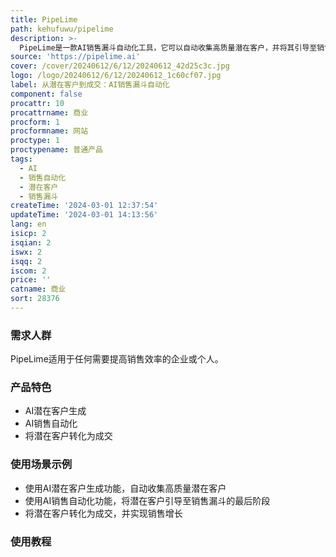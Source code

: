 ```yaml
---
title: PipeLime
path: kehufuwu/pipelime
description: >-
  PipeLime是一款AI销售漏斗自动化工具，它可以自动收集高质量潜在客户，并将其引导至销售漏斗的最后阶段。用户可以在潜在客户准备购买产品或服务时与他们联系。PipeLime的功能包括：AI潜在客户生成、AI销售自动化、将潜在客户转化为成交等。定价信息详见官网。
source: 'https://pipelime.ai'
cover: /cover/20240612/6/12/20240612_42d25c3c.jpg
logo: /logo/20240612/6/12/20240612_1c60cf07.jpg
label: 从潜在客户到成交：AI销售漏斗自动化
component: false
procattr: 10
procattrname: 商业
procform: 1
procformname: 网站
proctype: 1
proctypename: 普通产品
tags:
  - AI
  - 销售自动化
  - 潜在客户
  - 销售漏斗
createTime: '2024-03-01 12:37:54'
updateTime: '2024-03-01 14:13:56'
lang: en
isicp: 2
isqian: 2
iswx: 2
isqq: 2
iscom: 2
price: ''
catname: 商业
sort: 28376
---
```




### 需求人群
PipeLime适用于任何需要提高销售效率的企业或个人。

### 产品特色
- AI潜在客户生成
- AI销售自动化
- 将潜在客户转化为成交

### 使用场景示例
- 使用AI潜在客户生成功能，自动收集高质量潜在客户
- 使用AI销售自动化功能，将潜在客户引导至销售漏斗的最后阶段
- 将潜在客户转化为成交，并实现销售增长

### 使用教程


  
